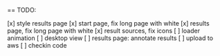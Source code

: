 == TODO:

[x] style results page
[x] start page, fix long page with white
[x] results page, fix long page with white
[x] result sources, fix icons
[ ] loader animation
[ ] desktop view
[ ] results page: annotate results
[ ] upload to aws
[ ] checkin code